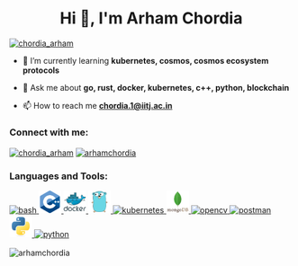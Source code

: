 <h1 align="center">Hi 👋, I'm Arham Chordia</h1>
<p align="left"> <a href="https://twitter.com/chordia_arham" target="blank"><img src="https://img.shields.io/twitter/follow/chordia_arham?logo=twitter&style=for-the-badge" alt="chordia_arham" /></a> </p>


- 🌱 I’m currently learning **kubernetes, cosmos, cosmos ecosystem protocols**

- 💬 Ask me about **go, rust, docker, kubernetes, c++, python, blockchain**

- 📫 How to reach me **chordia.1@iitj.ac.in**

<h3 align="left">Connect with me:</h3>
<p align="left">
<a href="https://twitter.com/chordia_arham" target="blank"><img align="center" src="https://raw.githubusercontent.com/rahuldkjain/github-profile-readme-generator/master/src/images/icons/Social/twitter.svg" alt="chordia_arham" height="30" width="40" /></a>
<a href="https://linkedin.com/in/arhamchordia" target="blank"><img align="center" src="https://raw.githubusercontent.com/rahuldkjain/github-profile-readme-generator/master/src/images/icons/Social/linked-in-alt.svg" alt="arhamchordia" height="30" width="40" /></a>


<h3 align="left">Languages and Tools:</h3>
<p align="left"> <a href="https://www.gnu.org/software/bash/" target="_blank" rel="noreferrer"> <img src="https://www.vectorlogo.zone/logos/gnu_bash/gnu_bash-icon.svg" alt="bash" width="40" height="40"/> </a> <a href="https://www.w3schools.com/cpp/" target="_blank" rel="noreferrer"> <img src="https://raw.githubusercontent.com/devicons/devicon/master/icons/cplusplus/cplusplus-original.svg" alt="cplusplus" width="40" height="40"/> </a> <a href="https://www.docker.com/" target="_blank" rel="noreferrer"> <img src="https://raw.githubusercontent.com/devicons/devicon/master/icons/docker/docker-original-wordmark.svg" alt="docker" width="40" height="40"/> </a> <a href="https://golang.org" target="_blank" rel="noreferrer"> <img src="https://raw.githubusercontent.com/devicons/devicon/master/icons/go/go-original.svg" alt="go" width="40" height="40"/> </a> <a href="https://kubernetes.io" target="_blank" rel="noreferrer"> <img src="https://www.vectorlogo.zone/logos/kubernetes/kubernetes-icon.svg" alt="kubernetes" width="40" height="40"/> </a> <a href="https://www.mongodb.com/" target="_blank" rel="noreferrer"> <img src="https://raw.githubusercontent.com/devicons/devicon/master/icons/mongodb/mongodb-original-wordmark.svg" alt="mongodb" width="40" height="40"/> </a> <a href="https://opencv.org/" target="_blank" rel="noreferrer"> <img src="https://www.vectorlogo.zone/logos/opencv/opencv-icon.svg" alt="opencv" width="40" height="40"/> </a> <a href="https://postman.com" target="_blank" rel="noreferrer"> <img src="https://www.vectorlogo.zone/logos/getpostman/getpostman-icon.svg" alt="postman" width="40" height="40"/> </a> <a href="https://www.python.org" target="_blank" rel="noreferrer"> <img src="https://raw.githubusercontent.com/devicons/devicon/master/icons/python/python-original.svg" alt="python" width="40" height="40"/> </a> <a href="https://www.rust-lang.org" target="_blank" rel="noreferrer"> <img src="https://www.rust-lang.org/static/images/rust-logo-blk.svg" alt="python" width="40" height="40"/> </a> 

<!---
<p>&nbsp;<img align="center" src="https://github-readme-stats.vercel.app/api?username=arhamchordia&show_icons=true&locale=en" alt="arhamchordia" /></p>
-->


<p><img align="center" src="https://github-readme-streak-stats.herokuapp.com/?user=arhamchordia&" alt="arhamchordia" /></p>
